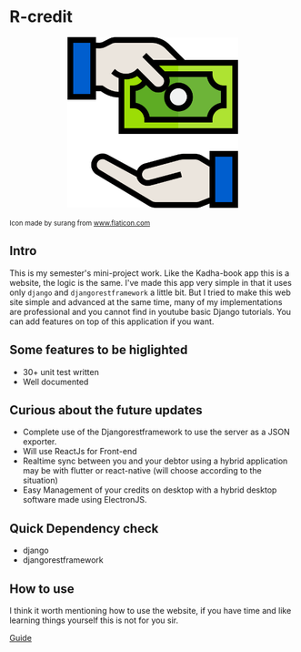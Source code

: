 # R-credit
<p align="center">
<img width="300px" alt="logo" src="r_debit/main/static/svgs/logo.svg">
</p>

<small>Icon made by surang from www.flaticon.com</small>

## Intro
This is my semester's mini-project work. Like the Kadha-book app this is a website, the logic is the same. I've made this app very simple in that it uses only `django` and `djangorestframework` a little bit. But I tried to make this web site simple and advanced at the same time, many of my implementations are professional and you cannot find in youtube basic Django tutorials. You can add features on top of this application if you want. 

## Some features to be higlighted
* 30+ unit test written
* Well documented 

## Curious about the future updates
* Complete use of the Djangorestframework to use the server as a JSON exporter.
* Will use ReactJs for Front-end
* Realtime sync between you and your debtor using a hybrid application may be with flutter or react-native (will choose according to the situation)
* Easy Management of your credits on desktop with a hybrid desktop software made using ElectronJS.

## Quick Dependency check
- django
- djangorestframework

## How to use
I think it worth mentioning how to use the website, if you have time and like learning things yourself this is not for you sir.

[Guide](r_debit/How_to_use.md)




